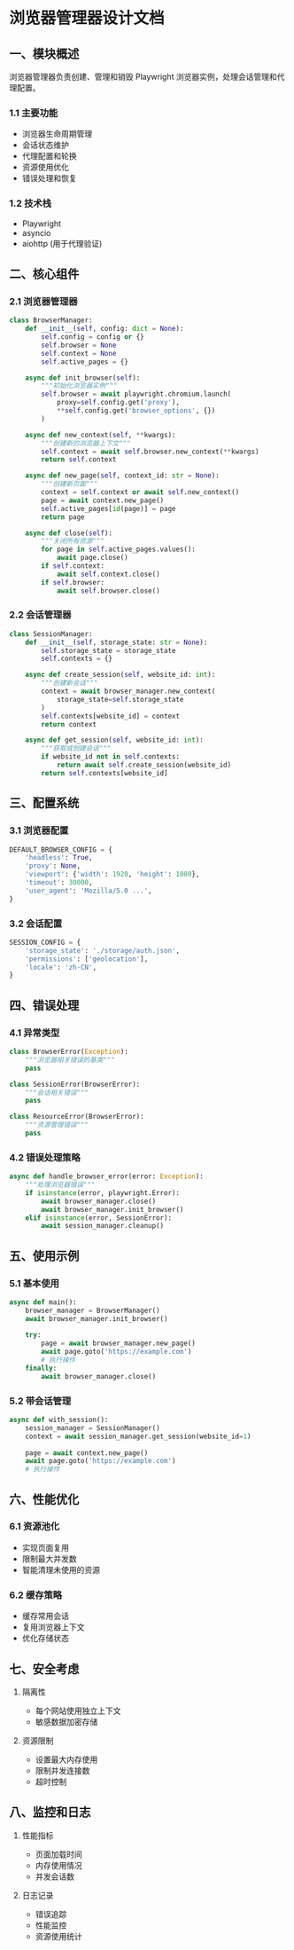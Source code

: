 # 浏览器管理器设计文档

## 一、模块概述

浏览器管理器负责创建、管理和销毁 Playwright 浏览器实例，处理会话管理和代理配置。

### 1.1 主要功能
- 浏览器生命周期管理
- 会话状态维护
- 代理配置和轮换
- 资源使用优化
- 错误处理和恢复

### 1.2 技术栈
- Playwright
- asyncio
- aiohttp (用于代理验证)

## 二、核心组件

### 2.1 浏览器管理器
```python
class BrowserManager:
    def __init__(self, config: dict = None):
        self.config = config or {}
        self.browser = None
        self.context = None
        self.active_pages = {}

    async def init_browser(self):
        """初始化浏览器实例"""
        self.browser = await playwright.chromium.launch(
            proxy=self.config.get('proxy'),
            **self.config.get('browser_options', {})
        )

    async def new_context(self, **kwargs):
        """创建新的浏览器上下文"""
        self.context = await self.browser.new_context(**kwargs)
        return self.context

    async def new_page(self, context_id: str = None):
        """创建新页面"""
        context = self.context or await self.new_context()
        page = await context.new_page()
        self.active_pages[id(page)] = page
        return page

    async def close(self):
        """关闭所有资源"""
        for page in self.active_pages.values():
            await page.close()
        if self.context:
            await self.context.close()
        if self.browser:
            await self.browser.close()
```

### 2.2 会话管理器
```python
class SessionManager:
    def __init__(self, storage_state: str = None):
        self.storage_state = storage_state
        self.contexts = {}

    async def create_session(self, website_id: int):
        """创建新会话"""
        context = await browser_manager.new_context(
            storage_state=self.storage_state
        )
        self.contexts[website_id] = context
        return context

    async def get_session(self, website_id: int):
        """获取或创建会话"""
        if website_id not in self.contexts:
            return await self.create_session(website_id)
        return self.contexts[website_id]
```

## 三、配置系统

### 3.1 浏览器配置
```python
DEFAULT_BROWSER_CONFIG = {
    'headless': True,
    'proxy': None,
    'viewport': {'width': 1920, 'height': 1080},
    'timeout': 30000,
    'user_agent': 'Mozilla/5.0 ...',
}
```

### 3.2 会话配置
```python
SESSION_CONFIG = {
    'storage_state': './storage/auth.json',
    'permissions': ['geolocation'],
    'locale': 'zh-CN',
}
```

## 四、错误处理

### 4.1 异常类型
```python
class BrowserError(Exception):
    """浏览器相关错误的基类"""
    pass

class SessionError(BrowserError):
    """会话相关错误"""
    pass

class ResourceError(BrowserError):
    """资源管理错误"""
    pass
```

### 4.2 错误处理策略
```python
async def handle_browser_error(error: Exception):
    """处理浏览器错误"""
    if isinstance(error, playwright.Error):
        await browser_manager.close()
        await browser_manager.init_browser()
    elif isinstance(error, SessionError):
        await session_manager.cleanup()
```

## 五、使用示例

### 5.1 基本使用
```python
async def main():
    browser_manager = BrowserManager()
    await browser_manager.init_browser()
    
    try:
        page = await browser_manager.new_page()
        await page.goto('https://example.com')
        # 执行操作
    finally:
        await browser_manager.close()
```

### 5.2 带会话管理
```python
async def with_session():
    session_manager = SessionManager()
    context = await session_manager.get_session(website_id=1)
    
    page = await context.new_page()
    await page.goto('https://example.com')
    # 执行操作
```

## 六、性能优化

### 6.1 资源池化
- 实现页面复用
- 限制最大并发数
- 智能清理未使用的资源

### 6.2 缓存策略
- 缓存常用会话
- 复用浏览器上下文
- 优化存储状态

## 七、安全考虑

1. 隔离性
   - 每个网站使用独立上下文
   - 敏感数据加密存储
   
2. 资源限制
   - 设置最大内存使用
   - 限制并发连接数
   - 超时控制

## 八、监控和日志

1. 性能指标
   - 页面加载时间
   - 内存使用情况
   - 并发会话数

2. 日志记录
   - 错误追踪
   - 性能监控
   - 资源使用统计
